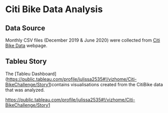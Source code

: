 # Citi Bike Data Analysis

## Data Source 

Monthly CSV files (December 2019 & June 2020) were collected from [Citi Bike Data](https://www.citibikenyc.com/system-data) webpage. 

## Tableu Story

The [Tableu Dashboard] (https://public.tableau.com/profile/julissa2535#!/vizhome/Citi-BikeChallenge/Story1)contains visualisations created from the CitiBike data that was analyzed.   

https://public.tableau.com/profile/julissa2535#!/vizhome/Citi-BikeChallenge/Story1



